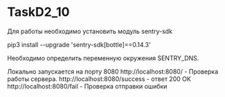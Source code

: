 # TaskD2_10
 Для работы необходимо установить модуль sentry-sdk
 
 pip3 install --upgrade 'sentry-sdk[bottle]==0.14.3'
 
 Необходимо определить переменную окружения SENTRY_DNS.
 
 Локально запускается на порту 8080
 http://localhost:8080/ - Проверка работы сервера.
 http://localhost:8080/success - ответ 200 ОК
 http://localhost:8080/fail - Проверка отправки ошибки
 

